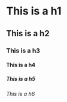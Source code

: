 # This is a h1
## This is a h2
### This is a h3
#### This is a h4
##### This is a h5
###### This is a h6
